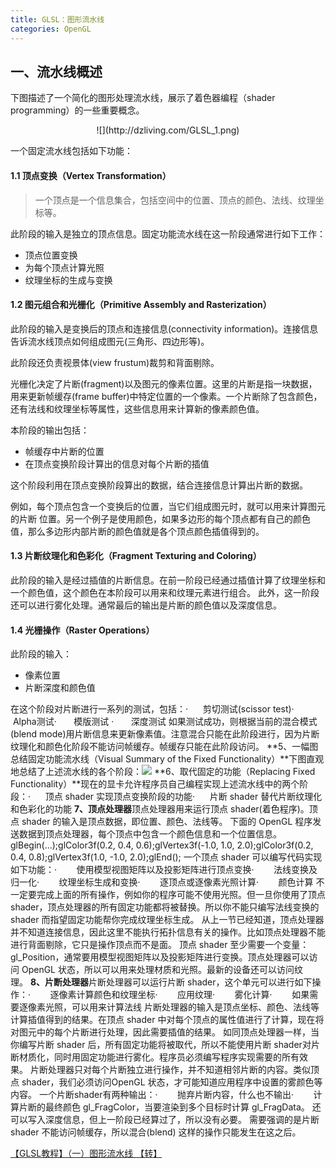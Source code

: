 ```yaml
---
title: GLSL：图形流水线
categories: OpenGL
---
```


## 一、流水线概述

下图描述了一个简化的图形处理流水线，展示了着色器编程（shader programming）的一些重要概念。

<center>
![](http://dzliving.com/GLSL_1.png)
</center>

一个固定流水线包括如下功能： 

#### 1.1 顶点变换（Vertex Transformation）

> 一个顶点是一个信息集合，包括空间中的位置、顶点的颜色、法线、纹理坐标等。 

此阶段的输入是独立的顶点信息。固定功能流水线在这一阶段通常进行如下工作：

- 顶点位置变换
- 为每个顶点计算光照
- 纹理坐标的生成与变换 

#### 1.2 图元组合和光栅化（Primitive Assembly and Rasterization）

此阶段的输入是变换后的顶点和连接信息(connectivity information)。连接信息告诉流水线顶点如何组成图元(三角形、四边形等)。

此阶段还负责视景体(view frustum)裁剪和背面剔除。

光栅化决定了片断(fragment)以及图元的像素位置。这里的片断是指一块数据，用来更新帧缓存(frame buffer)中特定位置的一个像素。一个片断除了包含颜色，还有法线和纹理坐标等属性，这些信息用来计算新的像素颜色值。 

本阶段的输出包括：

- 帧缓存中片断的位置
- 在顶点变换阶段计算出的信息对每个片断的插值

这个阶段利用在顶点变换阶段算出的数据，结合连接信息计算出片断的数据。

例如，每个顶点包含一个变换后的位置，当它们组成图元时，就可以用来计算图元的片断 位置。另一个例子是使用颜色，如果多边形的每个顶点都有自己的颜色值，那么多边形内部片断的颜色值就是各个顶点颜色插值得到的。 


#### 1.3 片断纹理化和色彩化（Fragment Texturing and Coloring）

此阶段的输入是经过插值的片断信息。在前一阶段已经通过插值计算了纹理坐标和一个颜色值，这个颜色在本阶段可以用来和纹理元素进行组合。 此外，这一阶段还可以进行雾化处理。通常最后的输出是片断的颜色值以及深度信息。 

#### 1.4 光栅操作（Raster Operations）

此阶段的输入：

- 像素位置
- 片断深度和颜色值

在这个阶段对片断进行一系列的测试，包括：·      剪切测试(scissor test)·       Alpha测试·       模版测试 ·       深度测试 如果测试成功，则根据当前的混合模式(blend mode)用片断信息来更新像素值。注意混合只能在此阶段进行，因为片断纹理化和颜色化阶段不能访问帧缓存。帧缓存只能在此阶段访问。 **5、一幅图总结固定功能流水线（Visual Summary of the Fixed Functionality）**下图直观地总结了上述流水线的各个阶段：![](http://hi.csdn.net/attachment/201107/8/0_1310133462o5WH.gif) **6、取代固定的功能（Replacing Fixed Functionality）**现在的显卡允许程序员自己编程实现上述流水线中的两个阶段：·      顶点 shader 实现顶点变换阶段的功能·      片断 shader 替代片断纹理化和色彩化的功能 **7、顶点处理器**顶点处理器用来运行顶点 shader(着色程序)。顶点 shader 的输入是顶点数据，即位置、颜色、法线等。 下面的 OpenGL 程序发送数据到顶点处理器，每个顶点中包含一个颜色信息和一个位置信息。glBegin(...);glColor3f(0.2, 0.4, 0.6);glVertex3f(-1.0, 1.0, 2.0);glColor3f(0.2, 0.4, 0.8);glVertex3f(1.0, -1.0, 2.0);glEnd(); 一个顶点 shader 可以编写代码实现如下功能：·        使用模型视图矩阵以及投影矩阵进行顶点变换·        法线变换及归一化·        纹理坐标生成和变换·        逐顶点或逐像素光照计算·        颜色计算 不一定要完成上面的所有操作，例如你的程序可能不使用光照。但一旦你使用了顶点 shader，顶点处理器的所有固定功能都将被替换。所以你不能只编写法线变换的 shader 而指望固定功能帮你完成纹理坐标生成。 从上一节已经知道，顶点处理器并不知道连接信息，因此这里不能执行拓扑信息有关的操作。比如顶点处理器不能进行背面剔除，它只是操作顶点而不是面。 顶点 shader 至少需要一个变量：gl_Position，通常要用模型视图矩阵以及投影矩阵进行变换。顶点处理器可以访问 OpenGL 状态，所以可以用来处理材质和光照。最新的设备还可以访问纹理。 **8、片断处理器**片断处理器可以运行片断 shader，这个单元可以进行如下操作：·        逐像素计算颜色和纹理坐标·        应用纹理·        雾化计算·        如果需要逐像素光照，可以用来计算法线 片断处理器的输入是顶点坐标、颜色、法线等计算插值得到的结果。在顶点 shader 中对每个顶点的属性值进行了计算，现在将对图元中的每个片断进行处理，因此需要插值的结果。 如同顶点处理器一样，当你编写片断 shader 后，所有固定功能将被取代，所以不能使用片断 shader对片断材质化，同时用固定功能进行雾化。程序员必须编写程序实现需要的所有效果。 片断处理器只对每个片断独立进行操作，并不知道相邻片断的内容。类似顶点 shader，我们必须访问OpenGL 状态，才可能知道应用程序中设置的雾颜色等内容。 一个片断shader有两种输出：·        抛弃片断内容，什么也不输出·        计算片断的最终颜色 gl\_FragColor，当要渲染到多个目标时计算 gl\_FragData。 还可以写入深度信息，但上一阶段已经算过了，所以没有必要。 需要强调的是片断 shader 不能访问帧缓存，所以混合(blend) 这样的操作只能发生在这之后。


[【GLSL教程】（一）图形流水线 【转】](https://www.cnblogs.com/mazhenyu/p/5580910.html) 
